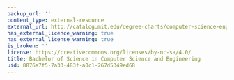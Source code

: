 ```yaml
---
backup_url: ''
content_type: external-resource
external_url: http://catalog.mit.edu/degree-charts/computer-science-engineering-course-6-3/
has_external_licence_warning: true
has_external_license_warning: true
is_broken: ''
license: https://creativecommons.org/licenses/by-nc-sa/4.0/
title: Bachelor of Science in Computer Science and Engineering
uid: 8876a7f5-7a33-483f-a0c1-267d5349ed68
---
```

